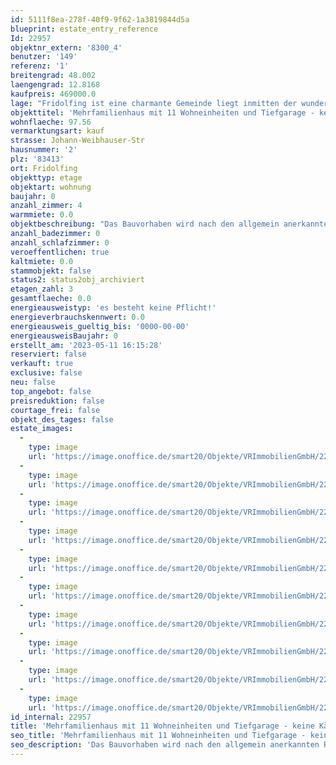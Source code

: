 ```yaml
---
id: 5111f8ea-278f-40f9-9f62-1a3819844d5a
blueprint: estate_entry_reference
Id: 22957
objektnr_extern: '8300_4'
benutzer: '149'
referenz: '1'
breitengrad: 48.002
laengengrad: 12.8168
kaufpreis: 469000.0
lage: "Fridolfing ist eine charmante Gemeinde liegt inmitten der wunderschönen Landschaft des Chiemgaus und genießt eine ausgezeichnete Anbindung an die umliegenden Autobahnen sowie eine günstige Nähe zu Österreich, insbesondere zur Stadt Salzburg.\r\n\r\nDank der geografischen Lage profitiert Fridolfing von einer hervorragenden Verkehrsanbindung. Die Gemeinde ist über die Autobahn A8 gut zu erreichen, die eine schnelle und bequeme Anbindung an die Städte München im Westen und Salzburg in Österreich im Osten bietet. Sie nutzen die Autobahnausfahrt Traunstein/Siegsdorf , um Fridolfing zu erreichen.\r\n\r\nBesonders die Nähe zu Salzburg ist ein bedeutender Vorzug von Fridolfing. Die österreichische Stadt ist nur etwa 20 Kilometer entfernt und somit bequem über die Autobahn oder über die gut ausgebaute Landstraße erreichbar. Ein Tagesausflug nach Salzburg bietet den Bewohnern von Fridolfing eine Vielzahl von Freizeit- und Kulturmöglichkeiten.\r\n\r\nIn der Gemeinde Fridolfing spielt das Vereinsleben eine bedeutende Rolle. Die ortsansässigen Vereine bieten den Bewohnern eine breite Palette an Aktivitäten und Engagement-Möglichkeiten. Es gibt verschiedene Sportvereine, darunter Fußballclubs, Tennis- und Schützenvereine; kulturelle Vereine fördern das künstlerische Schaffen. Zudem gibt es soziale Vereine, die sich für das Gemeinwohl einsetzen und lokale Veranstaltungen organisieren.\r\n\r\nDie Bewohner von Fridolfing schätzen die Vorzüge des ländlichen Lebens und genießen die Ruhe und Schönheit der umliegenden Natur, die sich ideal zum Wandern, Radfahren und Erkunden eignet. In der Nähe befinden sich der Waginger See und der Chiemsee.\r\n\r\nDie Dorfmitte von Fridolfing ist geprägt von einer ansprechenden Architektur mit gepflegten Häusern und einer einladenden Atmosphäre. Die örtlichen Geschäfte, Restaurants und Cafés laden zum Verweilen ein und bieten eine Vielzahl von Einkaufsmöglichkeiten."
objekttitel: 'Mehrfamilienhaus mit 11 Wohneinheiten und Tiefgarage - keine Käuferprovision!'
wohnflaeche: 97.56
vermarktungsart: kauf
strasse: Johann-Weibhauser-Str
hausnummer: '2'
plz: '83413'
ort: Fridolfing
objekttyp: etage
objektart: wohnung
baujahr: 0
anzahl_zimmer: 4
warmmiete: 0.0
objektbeschreibung: "Das Bauvorhaben wird nach den allgemein anerkannten Regeln der Technik, die zum Zeitpunkt der Baueingabe gelten, errichtet und entsprechend den kommunalen Ver- und Entsorgungsarten voll erschlossen erstellt.\r\n\r\nDie Wohnflächenangaben wurden nach der Wohnflächenverordnung (WoFIV) ermittelt. Die Balkone in den Obergeschossen und die Terrassen im Erdgeschoss wurden jeweils mit der Hälfte der Grundfläche angesetzt.\r\n\r\nTG-Stellplatz Nr. 1, 2, 3 , 8 oder 12  à 22.500,00 €\r\n\r\nDieses unterkellerte 11-Familienhaus mit Tiefgarage ist Teil einer kleinen Wohnanlage auf ebenem Gelände im Nord-Westen von Fridolfing. Die Wohnanlage verfügt über eine gepflasterte Tiefgarage, in der 13 überdachte KFZ-Stellplätze untergebracht sind. Ein gepflasterter Weg zum Hauseingang dient der Erschließung des Gebäudes, an dem direkt ein überdachtes, abschließbares Mülltonnenhäuschen und ein offener, überdachter Fahrradabstellraum angrenzt. Der überdachte Haupteingang mit Briefkastenanlage befindet sich im Zentrum des L-förmigen Gebäudes. Die Terrassen im Erdgeschoss und die Balkone in den Obergeschossen sind Richtung Süd-Westen und Süd-Osten ausgerichtet. Die Energieversorgung zur Wärmeerzeugung erfolgt über eine Luftwärmepumpe. Im westlichen Teil des Grundstücks, zwischen Tiefgarage und Gebäude, befindet sich eine Spielfläche, die von den Wohnungseigentümern oder Mietern gemeinschaftlich genutzt werden kann. Im Erdgeschoss befinden sich drei Wohnungen mit Gartenanteil, die südliche Wohnung mit zwei Terrassen, die anderen beiden Wohnungen mit je einer Terrasse. Die 8 Wohnungen der Obergeschosse erhalten je einen Balkon.\r\n\r\nAlle Wohnungen und Ebenen sind barrierefrei zu erreichen. Der Zugang der Wohnungen erfolgt jeweils über ein zentrales Treppenhaus, in dem auch eine Aufzugsanlage untergebracht ist. Im Kellergeschoss befindet sich der Hausanschluss- /Technikraum, sowie die Kellerabteile der Wohnungen. Ein Hausmeisterraum befindet sich in der Tiefgarage."
anzahl_badezimmer: 0
anzahl_schlafzimmer: 0
veroeffentlichen: true
kaltmiete: 0.0
stammobjekt: false
status2: status2obj_archiviert
etagen_zahl: 3
gesamtflaeche: 0.0
energieausweistyp: 'es besteht keine Pflicht!'
energieverbrauchskennwert: 0.0
energieausweis_gueltig_bis: '0000-00-00'
energieausweisBaujahr: 0
erstellt_am: '2023-05-11 16:15:28'
reserviert: false
verkauft: true
exclusive: false
neu: false
top_angebot: false
preisreduktion: false
courtage_frei: false
objekt_des_tages: false
estate_images:
  -
    type: image
    url: 'https://image.onoffice.de/smart20/Objekte/VRImmobilienGmbH/22957/8cb2fb48-796a-45b5-81e1-1810d8961a04.jpg'
  -
    type: image
    url: 'https://image.onoffice.de/smart20/Objekte/VRImmobilienGmbH/22957/997dcc11-1817-4709-9937-ee5b469fcb0b.jpg'
  -
    type: image
    url: 'https://image.onoffice.de/smart20/Objekte/VRImmobilienGmbH/22957/e5886f01-6bba-4d69-b416-eb69b7a413c4.jpg'
  -
    type: image
    url: 'https://image.onoffice.de/smart20/Objekte/VRImmobilienGmbH/22957/0ecbbf57-35bf-4121-9e84-0b41234e185a.jpg'
  -
    type: image
    url: 'https://image.onoffice.de/smart20/Objekte/VRImmobilienGmbH/22957/7463be49-ceea-46ee-8e6b-6b3699c865e7.jpg'
  -
    type: image
    url: 'https://image.onoffice.de/smart20/Objekte/VRImmobilienGmbH/22957/d177f1fa-f79a-4c8b-ab60-70651f8a79fa.jpg'
  -
    type: image
    url: 'https://image.onoffice.de/smart20/Objekte/VRImmobilienGmbH/22957/53ba015e-3498-4af7-954d-775cc81eccf8.jpg'
  -
    type: image
    url: 'https://image.onoffice.de/smart20/Objekte/VRImmobilienGmbH/22957/b97eedfd-f978-4f02-a8b0-bf2d86702932.jpg'
  -
    type: image
    url: 'https://image.onoffice.de/smart20/Objekte/VRImmobilienGmbH/22957/4228d45b-67c2-441d-b530-b2a9d8b07264.jpg'
  -
    type: image
    url: 'https://image.onoffice.de/smart20/Objekte/VRImmobilienGmbH/22957/386fb902-6c72-4b6d-8e98-667e7ee4151e.jpg'
id_internal: 22957
title: 'Mehrfamilienhaus mit 11 Wohneinheiten und Tiefgarage - keine Käuferprovision!'
seo_title: 'Mehrfamilienhaus mit 11 Wohneinheiten und Tiefgarage - keine Käuferprovision!'
seo_description: 'Das Bauvorhaben wird nach den allgemein anerkannten Regeln der Technik, die zum Zeitpunkt der Baueingabe gelten, errichtet und entsprechend den kommunalen Ver- '
---
```

